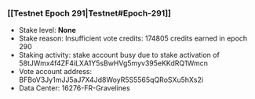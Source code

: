 ### [[Testnet Epoch 291|Testnet#Epoch-291]]
* Stake level: **None**
* Stake reason: Insufficient vote credits: 174805 credits earned in epoch 290
* Staking activity: stake account busy due to stake activation of 58tJWmx4f4ZF4iLXA1Y5sBwHVg5myv395eKKdRQ1Wmcn
* Vote account address: BFBoV3Jy1mJJ5aJ7X4Jd8WoyR5S5565qQRoSXu5hXs2i
* Data Center: 16276-FR-Gravelines